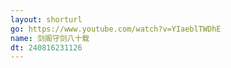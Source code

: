 ```yaml
---
layout: shorturl
go: https://www.youtube.com/watch?v=YIaeblTWDhE
name: 剑阁守剑八十载
dt: 240816231126
---
```

